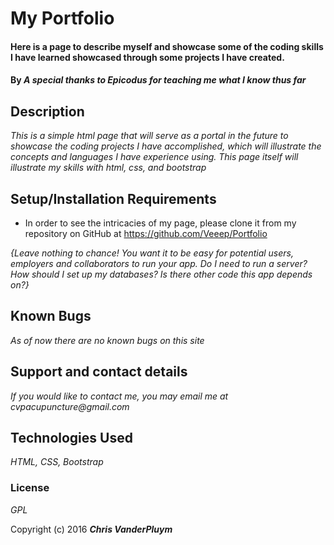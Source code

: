 # My Portfolio

#### Here is a page to describe myself and showcase some of the coding skills I have learned showcased through some projects I have created.

#### By _**A special thanks to Epicodus for teaching me what I know thus far**_

## Description

_This is a simple html page that will serve as a portal in the future to showcase the coding projects I have accomplished, which will illustrate the concepts and languages I have experience using.  This page itself will illustrate my skills with html, css, and bootstrap_

## Setup/Installation Requirements

* In order to see the intricacies of my page, please clone it from my repository on GitHub at https://github.com/Veeep/Portfolio


_{Leave nothing to chance! You want it to be easy for potential users, employers and collaborators to run your app. Do I need to run a server? How should I set up my databases? Is there other code this app depends on?}_

## Known Bugs

_As of now there are no known bugs on this site_

## Support and contact details

_If you would like to contact me, you may email me at cvpacupuncture@gmail.com_

## Technologies Used

_HTML, CSS, Bootstrap_

### License

*GPL*

Copyright (c) 2016 **_Chris VanderPluym_**
